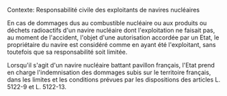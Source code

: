 Contexte: Responsabilité civile des exploitants de navires nucléaires

En cas de dommages dus au combustible nucléaire ou aux produits ou déchets radioactifs d'un navire nucléaire dont l'exploitation ne faisait pas, au moment de l'accident, l'objet d'une autorisation accordée par un Etat, le propriétaire du navire est considéré comme en ayant été l'exploitant, sans toutefois que sa responsabilité soit limitée.

Lorsqu'il s'agit d'un navire nucléaire battant pavillon français, l'Etat prend en charge l'indemnisation des dommages subis sur le territoire français, dans les limites et les conditions prévues par les dispositions des articles L. 5122-9 et L. 5122-13.